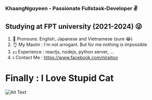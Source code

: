 

### KhaangNguyeen - Passionate Fullstask-Developer ✌


## Studying at FPT university (2021-2024) 😜


1. 👀 Pronouns: English, Japanese and Vietnamese (sure 😂)
2. 👌 My Maxim : I'm not arrogant. But for me nothing is impossible
3. 💵 Experience : reactjs, nodejs, python server, ...
4. 📞 Contact Me : https://www.facebook.com/niraitoo 



# Finally : I Love Stupid Cat

![Alt Text](https://media.giphy.com/media/vFKqnCdLPNOKc/giphy.gif)
